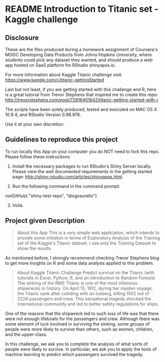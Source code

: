 README Introduction to Titanic set - Kaggle challenge
====================================================================


Disclosure
-------------------------- 

These are the files produced during a homework assignment of Coursera's MOOC Developing Data Products from Johns Hopkins University, where students could pick any dataset they wanted, and should produce a web app hosted on SaaS platform fro RStudio shinyapss.io. 


For more information about Kaggle Titanic challenge visit:
https://www.kaggle.com/c/titanic-gettingStarted

Last but not least, if you are getting started with this challenge and R, here is a great tutorial from Trevor Stephens that inspired me to create this repo:
http://trevorstephens.com/post/72916401642/titanic-getting-started-with-r

The scripts have been solely produced, tested and executed on MAC OS X 10.9.4, and RStudio Version 0.98.976. 

Use it at your own discretion.


Guidelines to reproduce this project
-------------------------------------
To run locally this App on your computer you do NOT need to fork this repo. Please follow these instructions:
1. Install the necessary packages to run RStudio's Shiny Server locally. Please view the well documented requirements in the getting started page:
http://shiny.rstudio.com/articles/shinyapps.html

2. Run the following command in the command prompt: 

runGitHub( "shiny-test-repo", "diogoaurelio") 

3. Voilá.


Project given Description
--------------------------

> About this App
This is a very simple web application, which intends to provide some initiation in terms of Exploratory Analysis of the Training set of the Kaggle's Titanic dataset. 
I use only the Training Dataset to show the results.

As mentioned before, I strongly recommend checking Trevor Stephens blog to get more insights on R and some data analysis applied to this problem. 

> About Kaggle Titanic Challenge
Predict survival on the Titanic (with tutorials in Excel, Python, R, and an introduction to Random Forests)
The sinking of the RMS Titanic is one of the most infamous shipwrecks in history.  On April 15, 1912, during her maiden voyage, the Titanic sank after colliding with an iceberg, killing 1502 out of 2224 passengers and crew. This sensational tragedy shocked the international community and led to better safety regulations for ships.

One of the reasons that the shipwreck led to such loss of life was that there were not enough lifeboats for the passengers and crew. Although there was some element of luck involved in surviving the sinking, some groups of people were more likely to survive than others, such as women, children, and the upper-class.

In this challenge, we ask you to complete the analysis of what sorts of people were likely to survive. In particular, we ask you to apply the tools of machine learning to predict which passengers survived the tragedy. 
